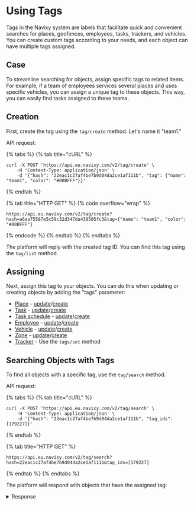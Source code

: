 # Using Tags

Tags in the Navixy system are labels that facilitate quick and convenient searches for places, geofences, employees, tasks, trackers, and vehicles. You can create custom tags according to your needs, and each object can have multiple tags assigned.

## Case

To streamline searching for objects, assign specific tags to related items. For example, if a team of employees services several places and uses specific vehicles, you can assign a unique tag to these objects. This way, you can easily find tasks assigned to these teams.

## Creation

First, create the tag using the `tag/create` method. Let's name it "team1."

API request:

{% tabs %}
{% tab title="cURL" %}
```shell
curl -X POST 'https://api.eu.navixy.com/v2/tag/create' \
    -H 'Content-Type: application/json' \
    -d '{"hash": "22eac1c27af4be7b9d04da2ce1af111b", "tag": {"name": "team1", "color": "#00BFFF"}}'
```
{% endtab %}

{% tab title="HTTP GET" %}
{% code overflow="wrap" %}
```shell
https://api.eu.navixy.com/v2/tag/create?hash=a6aa75587e5c59c32d347da438505fc3&tag={"name": "team1", "color": "#00BFFF"}
```
{% endcode %}
{% endtab %}
{% endtabs %}

The platform will reply with the created tag ID. You can find this tag using the `tag/list` method.

## Assigning

Next, assign this tag to your objects. You can do this when updating or creating objects by adding the "tags" parameter:

* [Place](../../resources/field-service/place/work-with-poi.md#place-object) - [update](../../resources/field-service/place/work-with-poi.md#update)/[create](../../resources/field-service/place/work-with-poi.md#create)
* [Task](../../resources/field-service/task/#task-object) - [update](../../resources/field-service/task/#update)/[create](../../resources/field-service/task/#create)
* [Task schedule](../../resources/field-service/task/schedule/index.md#task-schedule-entry-object) - [update](../../resources/field-service/task/schedule/index.md#update)/[create](../../resources/field-service/task/schedule/index.md#create)
* [Employee](../../resources/field-service/employee/index.md#employee-object) - [update](../../resources/field-service/employee/index.md#update)/[create](../../resources/field-service/employee/index.md#create)
* [Vehicle](../../../introduction/index/fleet-management/broken-reference/) - [update](../../../introduction/index/fleet-management/broken-reference/)/[create](../../../introduction/index/fleet-management/broken-reference/)
* [Zone](../../resources/tracking/zone/#entity-description) - [update](../../resources/tracking/zone/#update)/[create](../../resources/tracking/zone/#create)
* [Tracker](../../resources/tracking/tracker/#tracker-object-structure) - Use the `tags/set` method

## Searching Objects with Tags

To find all objects with a specific tag, use the `tag/search` method.

API request:

{% tabs %}
{% tab title="cURL" %}
```shell
curl -X POST 'https://api.eu.navixy.com/v2/tag/search' \
    -H 'Content-Type: application/json' \
    -d '{"hash": "22eac1c27af4be7b9d04da2ce1af111b", "tag_ids": [179227]}'
```
{% endtab %}

{% tab title="HTTP GET" %}
```shell
https://api.eu.navixy.com/v2/tag/search?hash=22eac1c27af4be7b9d04da2ce1af111b&tag_ids=[179227]
```
{% endtab %}
{% endtabs %}

The platform will respond with objects that have the assigned tag:

<details>

<summary>Response</summary>

```json
{
  "success": true,
  "result": {
    "place": [
      {
        "id": 1446571,
        "location": {
          "lat": 34.178868,
          "lng": -118.599672,
          "address": "21550 W Oxnard St, Woodland Hills, CA 91367, USA",
          "radius": 100
        },
        "label": "New place",
        "description": "",
        "external_id": null,
        "tags": [
          179227
        ]
      }
    ],
    "task": [
      {
        "id": 8280866,
        "user_id": 184541,
        "tracker_id": 669673,
        "status": "assigned",
        "status_change_date": "2021-06-17 12:41:52",
        "tags": [
          179227
        ],
        "label": "New task ",
        "description": "",
        "external_id": null,
        "creation_date": "2021-06-17 12:41:37",
        "origin": "manual",
        "location": {
          "lat": 33.492830,
          "lng": -112.177673,
          "address": "3836-3820 N 55th Ave, Phoenix, AZ 85031, USA",
          "radius": 152
        },
        "from": "2021-06-17 00:00:00",
        "to": "2021-06-17 23:59:59",
        "arrival_date": null,
        "stay_duration": 0,
        "min_stay_duration": 0,
        "min_arrival_duration": 0,
        "max_delay": 0,
        "type": "task"
      }
    ],
    "employee": [
      {
        "id": 55693,
        "tracker_id": 669673,
        "first_name": "Andrew",
        "middle_name": "",
        "last_name": "",
        "email": "",
        "phone": "",
        "driver_license_number": "",
        "driver_license_cats": "",
        "driver_license_issue_date": null,
        "driver_license_valid_till": null,
        "hardware_key": null,
        "department_id": null,
        "location": {
          "lat": 39.801066,
          "lng": -105.028685,
          "address": "5735 Hooker St, Denver, CO 80221, United States",
          "radius": 150
        },
        "personnel_number": "1235341231",
        "tags": [
          179227
        ]
      }
    ]
  }
}
```

</details>
